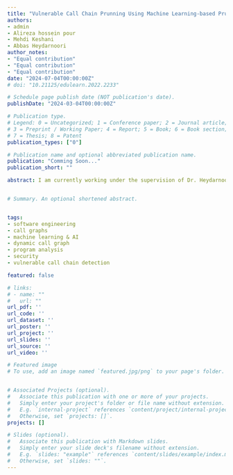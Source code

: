 ```yaml
---
title: "Vulnerable Call Chain Prunning Using Machine Learning-based Prunning Technics on Dynamic Call Graphs"
authors:
- admin
- Alireza hossein pour
- Mehdi Keshani
- Abbas Heydarnoori
author_notes:
- "Equal contribution"
- "Equal contribution"
- "Equal contribution"
date: "2024-07-04T00:00:00Z"
# doi: "10.21125/edulearn.2022.2233"

# Schedule page publish date (NOT publication's date).
publishDate: "2024-03-04T00:00:00Z"

# Publication type.
# Legend: 0 = Uncategorized; 1 = Conference paper; 2 = Journal article;
# 3 = Preprint / Working Paper; 4 = Report; 5 = Book; 6 = Book section;
# 7 = Thesis; 8 = Patent
publication_types: ["0"]

# Publication name and optional abbreviated publication name.
publication: "Comming Soon..."
publication_short: ""

abstract: I am currently working under the supervision of Dr. Heydarnoori on optimizing the generation process of program call graphs. My focus is on applying algorithmic and machine learning-based pruning techniques on the dynamically generated call graphs from test runs. The goal is to minimize the size of static call graph without compromising accuracy, ensuring that no vulnerable call chains —sequences of calls leading to a vulnerable function— are inadvertently pruned.


# Summary. An optional shortened abstract.


tags:
- software engineering
- call graphs
- machine learning & AI
- dynamic call graph
- program analysis
- security
- vulnerable call chain detection

featured: false

# links:
# - name: ""
#   url: ""
url_pdf: ''
url_code: ''
url_dataset: ''
url_poster: ''
url_project: ''
url_slides: ''
url_source: ''
url_video: ''

# Featured image
# To use, add an image named `featured.jpg/png` to your page's folder.


# Associated Projects (optional).
#   Associate this publication with one or more of your projects.
#   Simply enter your project's folder or file name without extension.
#   E.g. `internal-project` references `content/project/internal-project/index.md`.
#   Otherwise, set `projects: []`.
projects: []

# Slides (optional).
#   Associate this publication with Markdown slides.
#   Simply enter your slide deck's filename without extension.
#   E.g. `slides: "example"` references `content/slides/example/index.md`.
#   Otherwise, set `slides: ""`.
---
```


